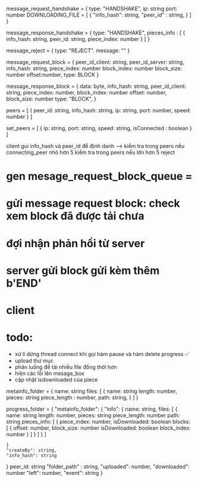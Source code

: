 message_request_handshake = {
  type: "HANDSHAKE",
  ip: string
  port: number
  DOWNLOADING_FILE = [
    {
      "info_hash": string,
      "peer_id" : string,
    }
  ]
}

message_response_handshake = {
  type: "HANDSHAKE",
  pieces_info : [
    {
      info_hash: string,
      peer_id: string,
      piece_index: number
    } 
  ]
}


message_reject = {
  type: "REJECT".
  message: ""
}

message_request_block = {
        peer_id_client: string,
        peer_id_server: string,
        info_hash: string,
        piece_index: number
        block_index: number
        block_size: number
        offset:number,
        type: BLOCK
    }

message_response_block = {
  data: byte,
  info_hash: string,
  peer_id_client: string,
  piece_index: number,
  block_index: number
  offset: number,
  block_size: number
  type: "BLOCK",
}

peers = [
  {
    peer_id: string,
    info_hash: string,
    ip: string,
    port: number,
    speed: number
  }
]

set_peers = [
  {
    ip: string,
    port: string,
    speed: string,
    isConnected : boolean
  }
]


client gui info_hash và peer_id để định danh --> kiểm tra trong peers 
  nếu connecting_peer nhỏ hơn 5 kiểm tra trong peers
  nếu lớn hơn 5 reject


# gen mesage_request_block_queue = 

# gửi message request block: check xem block đã được tải chưa

# đợi nhận phản hồi từ server


# server gửi block gửi kèm thêm b'END' 

# client 

# todo:
- xử lí dừng  thread connect khi gọi hàm pause và hàm delete progress ✅
- upload thư mục
- phân luồng để tải nhiều file đồng thời hơn
- hiện các lỗi lên mesage_box
- cập nhật isdownloaded của piece



metainfo_folder = {
  name: string
  files: [
    {
      name: string
      length: number,
      pieces: string
      piece_length : number,
      path: string,
    }
  ]
}

progress_folder = {
  "metainfo_folder": {
    "info": {
      name: string,
      files: [
        {
          name: string
          length: number,
          pieces: string
          piece_length: number
          path: string
          pieces_info: [
            {
              piece_index: number,
              isDownloaded: boolean
              blocks: [
                {
                  offset: number,
                  block_size: number
                  isDownloaded: boolean
                  block_index: number
                }
              ]
            }
          ]
        }
      ]
      

    }
    "createBy": string,
    "info_hash": string
  }
  peer_id: string
  "folder_path" : string,
  "uploaded": number,
  "downloaded": number
  "left": number,
  "event": string
}


